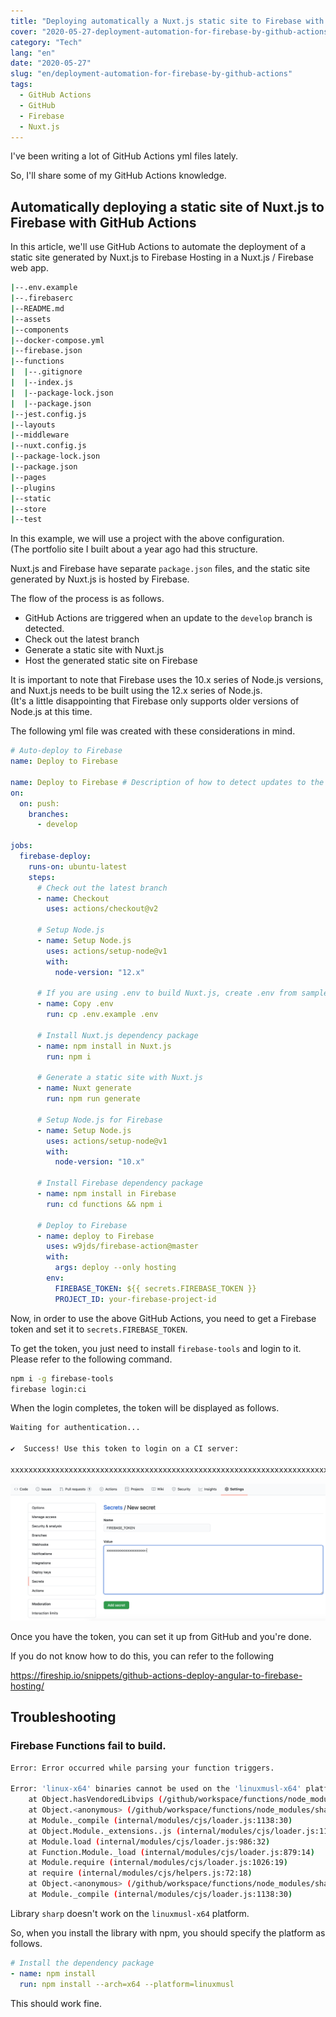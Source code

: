 ```yaml
---
title: "Deploying automatically a Nuxt.js static site to Firebase with GitHub Actions"
cover: "2020-05-27-deployment-automation-for-firebase-by-github-actions/header.png"
category: "Tech"
lang: "en"
date: "2020-05-27"
slug: "en/deployment-automation-for-firebase-by-github-actions"
tags:
  - GitHub Actions
  - GitHub
  - Firebase
  - Nuxt.js
---
```


I've been writing a lot of GitHub Actions yml files lately.

So, I'll share some of my GitHub Actions knowledge.

## Automatically deploying a static site of Nuxt.js to Firebase with GitHub Actions

In this article, we'll use GitHub Actions to automate the deployment of a static site generated by Nuxt.js to Firebase Hosting in a Nuxt.js / Firebase web app.

```bash
|--.env.example
|--.firebaserc
|--README.md
|--assets
|--components
|--docker-compose.yml
|--firebase.json
|--functions
|  |--.gitignore
|  |--index.js
|  |--package-lock.json
|  |--package.json
|--jest.config.js
|--layouts
|--middleware
|--nuxt.config.js
|--package-lock.json
|--package.json
|--pages
|--plugins
|--static
|--store
|--test
```

In this example, we will use a project with the above configuration.  
(The portfolio site I built about a year ago had this structure.

Nuxt.js and Firebase have separate `package.json` files, and the static site generated by Nuxt.js is hosted by Firebase.

The flow of the process is as follows.

- GitHub Actions are triggered when an update to the `develop` branch is detected.
- Check out the latest branch
- Generate a static site with Nuxt.js
- Host the generated static site on Firebase

It is important to note that Firebase uses the 10.x series of Node.js versions, and Nuxt.js needs to be built using the 12.x series of Node.js.  
(It's a little disappointing that Firebase only supports older versions of Node.js at this time.

The following yml file was created with these considerations in mind.

```yml
# Auto-deploy to Firebase
name: Deploy to Firebase

name: Deploy to Firebase # Description of how to detect updates to the develop branch and run
on:
  on: push:
    branches:
      - develop

jobs:
  firebase-deploy:
    runs-on: ubuntu-latest
    steps:
      # Check out the latest branch
      - name: Checkout
        uses: actions/checkout@v2

      # Setup Node.js
      - name: Setup Node.js
        uses: actions/setup-node@v1
        with:
          node-version: "12.x"

      # If you are using .env to build Nuxt.js, create .env from samples
      - name: Copy .env
        run: cp .env.example .env

      # Install Nuxt.js dependency package
      - name: npm install in Nuxt.js
        run: npm i

      # Generate a static site with Nuxt.js
      - name: Nuxt generate
        run: npm run generate

      # Setup Node.js for Firebase
      - name: Setup Node.js
        uses: actions/setup-node@v1
        with:
          node-version: "10.x"

      # Install Firebase dependency package
      - name: npm install in Firebase
        run: cd functions && npm i

      # Deploy to Firebase
      - name: deploy to Firebase
        uses: w9jds/firebase-action@master
        with:
          args: deploy --only hosting
        env:
          FIREBASE_TOKEN: ${{ secrets.FIREBASE_TOKEN }}
          PROJECT_ID: your-firebase-project-id
```

Now, in order to use the above GitHub Actions, you need to get a Firebase token and set it to `secrets.FIREBASE_TOKEN`.

To get the token, you just need to install `firebase-tools` and login to it.
Please refer to the following command.

```bash
npm i -g firebase-tools
firebase login:ci
```

When the login completes, the token will be displayed as follows.

```bash
Waiting for authentication...

✔  Success! Use this token to login on a CI server:

xxxxxxxxxxxxxxxxxxxxxxxxxxxxxxxxxxxxxxxxxxxxxxxxxxxxxxxxxxxxxxxxxxxxxxxxxxxxxxxxxxxxxxxxxxxxxxxxxxxxxxx
```

![GitHub Sercret](./github-sercret.png)

Once you have the token, you can set it up from GitHub and you're done.

If you do not know how to do this, you can refer to the following

https://fireship.io/snippets/github-actions-deploy-angular-to-firebase-hosting/

## Troubleshooting

### Firebase Functions fail to build.

```bash
Error: Error occurred while parsing your function triggers.

Error: 'linux-x64' binaries cannot be used on the 'linuxmusl-x64' platform. Please remove the 'node_modules/sharp' directory and run 'npm install' on the 'linuxmusl-x64' platform.
    at Object.hasVendoredLibvips (/github/workspace/functions/node_modules/sharp/lib/libvips.js:68:13)
    at Object.<anonymous> (/github/workspace/functions/node_modules/sharp/lib/constructor.js:7:22)
    at Module._compile (internal/modules/cjs/loader.js:1138:30)
    at Object.Module._extensions..js (internal/modules/cjs/loader.js:1158:10)
    at Module.load (internal/modules/cjs/loader.js:986:32)
    at Function.Module._load (internal/modules/cjs/loader.js:879:14)
    at Module.require (internal/modules/cjs/loader.js:1026:19)
    at require (internal/modules/cjs/helpers.js:72:18)
    at Object.<anonymous> (/github/workspace/functions/node_modules/sharp/lib/index.js:3:15)
    at Module._compile (internal/modules/cjs/loader.js:1138:30)
```

Library `sharp` doesn't work on the `linuxmusl-x64` platform.

So, when you install the library with npm, you should specify the platform as follows.

```yml
# Install the dependency package
- name: npm install
  run: npm install --arch=x64 --platform=linuxmusl
```

This should work fine.
